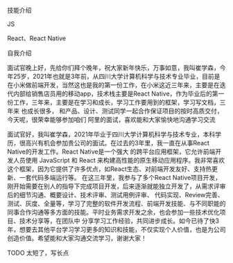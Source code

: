 技能介绍

JS

React、React Native

自我介绍

面试官晚上好，先给你们拜个晚年，祝大家新年快乐，万事如意，我叫崔学森，今年25岁，2021年也就是3年前，从四川大学计算机科学与技术专业毕业，目前是在小米做前端开发，当然这也是我的第一份工作，在小米这近三年来，主要是在迭代内部给销售店员用的移动app，技术栈主要是React Native，作为毕业后的第一份工作，三年来，主要是在学习和成长，学习工作要用到的框架，学习写文档，三年来
也成长很多，
和产品、设计、测试同学一起合作保证项目的按时高质交付，今天呢，很荣幸能够参加咱们
阿里的面试，喜欢能和大家愉快地沟通学习交流

面试官好，我叫崔学森，2021年毕业于四川大学计算机科学与技术专业，本科学历，很高兴有机会参加贵公司的面试。在过去的3年里，我一直在从事React Native的开发工作。React Native是一个强大
的跨平台应用框架，它允许前端开发人员使用 JavaScript 和 React 来构建高性能的原生移动应用程序。我非常喜欢这个框架，因为它提供了许多优点，如React生态、对前端开发友好、支持热更新、一套代码多端运行等。
在这三年里，我参与了多个React Native项目开发，刚开始需要在别人的指导下完成项目开发，后来逐渐就能独立开发了，从需求评审后的细节沟通、概要设计、技术评审、测试用例评审、
代码实现、Review完善、测试、灰度、全量等，学习了完整的软件开发流程、前端开发技能、与不同职能的同事合作沟通等多方面的技能。平时业务需求开发之余，也会参加一些技术优化项目、技术分享等，在团队中
分享学习工作经验，共同进步成长。如今已待了快3年，想要去其他平台学习学习更多的知识和技能，不仅实现个人价值，也是为公司创造价值。希望能和大家沟通交流学习，谢谢大家！

TODO 太短了，写长点